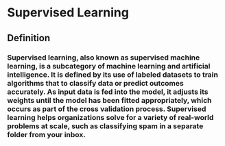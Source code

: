 # Supervised Learning
## Definition
### Supervised learning, also known as supervised machine learning, is a subcategory of machine learning and artificial intelligence. It is defined by its use of labeled datasets to train algorithms that to classify data or predict outcomes accurately. As input data is fed into the model, it adjusts its weights until the model has been fitted appropriately, which occurs as part of the cross validation process. Supervised learning helps organizations solve for a variety of real-world problems at scale, such as classifying spam in a separate folder from your inbox.


